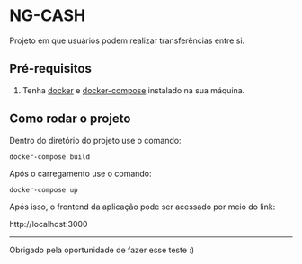 # NG-CASH

Projeto em que usuários podem realizar transferências entre si.

## Pré-requisitos

1. Tenha [docker](https://docs.docker.com/engine/install/) e [docker-compose](https://docs.docker.com/compose/) instalado na sua máquina.

## Como rodar o projeto

Dentro do diretório do projeto use o comando:

`docker-compose build`

Após o carregamento use o comando:

`docker-compose up`

Após isso, o frontend da aplicação pode ser acessado por meio do link:

http://localhost:3000

---

Obrigado pela oportunidade de fazer esse teste :)
